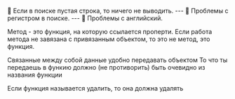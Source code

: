 📌 Если в поиске пустая строка, то ничего не выводить. ---
📌 Проблемы с регистром в поиске. ---
📌 Проблемы с английский.

Метод - это функция, на которую ссылается проперти.
Если работа метода не завязана с привязанным объектом, то это не метод, это функция.

Связанные между собой данные удобно передавать объектом
То что ты передаешь в функию должно (не противорить) быть очевидно из названия функции

Если функция называется удалить, то она должна удалять
